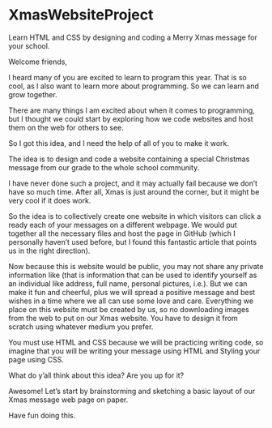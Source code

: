 # XmasWebsiteProject
Learn HTML and CSS by designing and coding a Merry Xmas message for your school.

Welcome friends,

I heard many of you are excited to learn to program this year. That is so cool, as I also want to learn more about programming. So we can learn and grow together. 

There are many things I am excited about when it comes to programming, but I thought we could start by exploring how we code websites and host them on the web for others to see.

So I got this idea, and I need the help of all of you to make it work. 

The idea is to design and code a website containing a special Christmas message from our grade to the whole school community. 

I have never done such a project, and it may actually fail because we don’t have so much time. After all, Xmas is just around the corner, but it might be very cool if it does work. 

So the idea is to collectively create one website in which visitors can click a ready each of your messages on a different webpage. We would put together all the necessary files and host the page in GitHub (which I personally haven’t used before, but I found this fantastic article that points us in the right direction).

Now because this is website would be public, you may not share any private information like (that is information that can be used to identify yourself as an individual like address, full name, personal pictures, i.e.). But we can make it fun and cheerful, plus we will spread a positive message and best wishes in a time where we all can use some love and care.
Everything we place on this website must be created by us, so no downloading images from the web to put on our Xmas website. You have to design it from scratch using whatever medium you prefer. 

You must use HTML and CSS because we will be practicing writing code, so imagine that you will be writing your message using HTML and Styling your page using CSS.

What do y’all think about this idea? Are you up for it? 

Awesome! Let’s start by brainstorming and sketching a basic layout of our Xmas message web page on paper.

Have fun doing this. 
